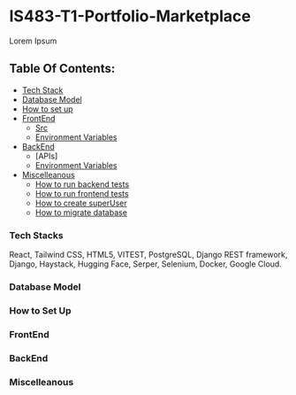 # IS483-T1-Portfolio-Marketplace

Lorem Ipsum

## Table Of Contents:

- [Tech Stack](#Techstack)
- [Database Model](#DatabaseModel)
- [How to set up](#setUp)
- [FrontEnd](#FrontEnd)
  - [Src](#Source)
  - [Environment Variables](#frontendEnv)
- [BackEnd](#intro)
  - [APIs]
  - [Environment Variables](#backendEnv)
- [Miscelleanous](#others)
  - [How to run backend tests](#backendInstructions)
  - [How to run frontend tests](#frontendInstructions)
  - [How to create superUser](#createSuperUser)
  - [How to migrate database](#migrateDatabase)

<h3 id='Techstack'>Tech Stacks</h3>
React, Tailwind CSS, HTML5, VITEST, PostgreSQL, Django REST framework, Django, Haystack, Hugging Face, Serper, Selenium, Docker, Google Cloud.
<h3 id='DatabaseModel'>Database Model</h3>
<h3 id='setUp'>How to Set Up</h3>
<h3 id='FrontEnd'>FrontEnd</h3>
<h3 id='Techstack'>BackEnd</h3>
<h3 id='others'>Miscelleanous</h3>
